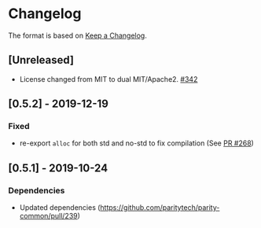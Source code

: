 # Changelog

The format is based on [Keep a Changelog].

[Keep a Changelog]: http://keepachangelog.com/en/1.0.0/

## [Unreleased]
- License changed from MIT to dual MIT/Apache2. [#342](https://github.com/paritytech/parity-common/pull/342)

## [0.5.2] - 2019-12-19
### Fixed
- re-export `alloc` for both std and no-std to fix compilation (See [PR #268](https://github.com/paritytech/parity-common/pull/268))

## [0.5.1] - 2019-10-24
### Dependencies
- Updated dependencies (https://github.com/paritytech/parity-common/pull/239)
